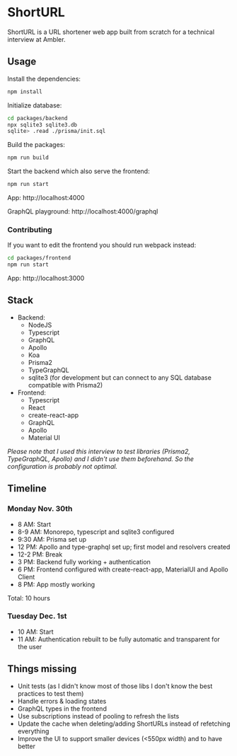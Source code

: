 # ShortURL

ShortURL is a URL shortener web app built from scratch for a technical interview at Ambler.

## Usage

Install the dependencies:

```sh
npm install
```

Initialize database:

```sh
cd packages/backend
npx sqlite3 sqlite3.db
sqlite> .read ./prisma/init.sql
```

Build the packages:

```sh
npm run build
```

Start the backend which also serve the frontend:

```sh
npm run start
```

App: http://localhost:4000

GraphQL playground: http://localhost:4000/graphql

### Contributing

If you want to edit the frontend you should run webpack instead:

```sh
cd packages/frontend
npm run start
```

App: http://localhost:3000

## Stack

-   Backend:
    -   NodeJS
    -   Typescript
    -   GraphQL
    -   Apollo
    -   Koa
    -   Prisma2
    -   TypeGraphQL
    -   sqlite3 (for development but can connect to any SQL database compatible with Prisma2)
-   Frontend:
    -   Typescript
    -   React
    -   create-react-app
    -   GraphQL
    -   Apollo
    -   Material UI

_Please note that I used this interview to test libraries (Prisma2, TypeGraphQL, Apollo) and I didn't use them beforehand. So the configuration is probably not optimal._

## Timeline

### Monday Nov. 30th

-   8 AM: Start
-   8-9 AM: Monorepo, typescript and sqlite3 configured
-   9:30 AM: Prisma set up
-   12 PM: Apollo and type-graphql set up; first model and resolvers created
-   12-2 PM: Break
-   3 PM: Backend fully working + authentication
-   6 PM: Frontend configured with create-react-app, MaterialUI and Apollo Client
-   8 PM: App mostly working

Total: 10 hours

### Tuesday Dec. 1st

-   10 AM: Start
-   11 AM: Authentication rebuilt to be fully automatic and transparent for the user

## Things missing

-   Unit tests (as I didn't know most of those libs I don't know the best practices to test them)
-   Handle errors & loading states
-   GraphQL types in the frontend
-   Use subscriptions instead of pooling to refresh the lists
-   Update the cache when deleting/adding ShortURLs instead of refetching everything
-   Improve the UI to support smaller devices (<550px width) and to have better

